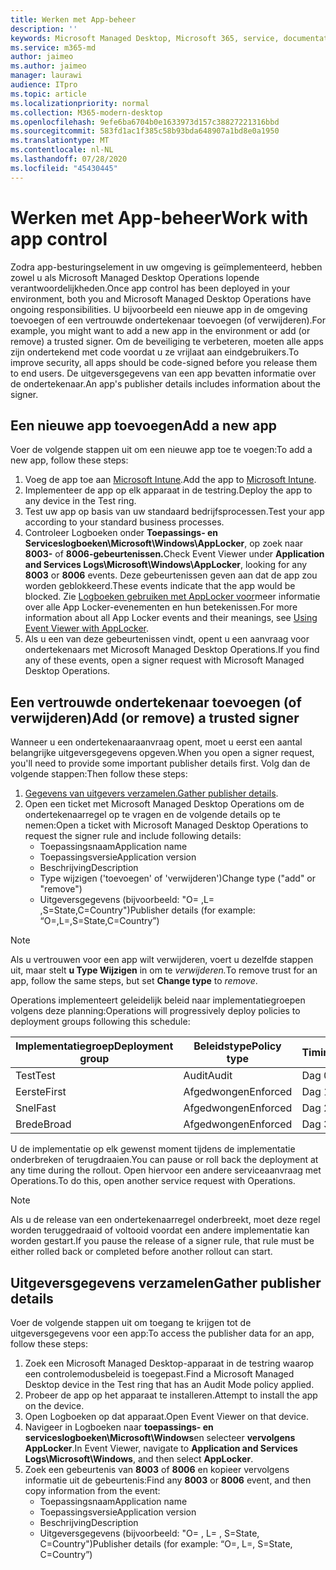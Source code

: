 ```yaml
---
title: Werken met App-beheer
description: ''
keywords: Microsoft Managed Desktop, Microsoft 365, service, documentatie
ms.service: m365-md
author: jaimeo
ms.author: jaimeo
manager: laurawi
audience: ITpro
ms.topic: article
ms.localizationpriority: normal
ms.collection: M365-modern-desktop
ms.openlocfilehash: 9efe6ba6704b0e1633973d157c38827221316bbd
ms.sourcegitcommit: 583fd1ac1f385c58b93bda648907a1bd8e0a1950
ms.translationtype: MT
ms.contentlocale: nl-NL
ms.lasthandoff: 07/28/2020
ms.locfileid: "45430445"
---
```

# <a name="work-with-app-control"></a><span data-ttu-id="2d308-103">Werken met App-beheer</span><span class="sxs-lookup"><span data-stu-id="2d308-103">Work with app control</span></span>

<span data-ttu-id="2d308-104">Zodra app-besturingselement in uw omgeving is geïmplementeerd, hebben zowel u als Microsoft Managed Desktop Operations lopende verantwoordelijkheden.</span><span class="sxs-lookup"><span data-stu-id="2d308-104">Once app control has been deployed in your environment, both you and Microsoft Managed Desktop Operations have ongoing responsibilities.</span></span> <span data-ttu-id="2d308-105">U bijvoorbeeld een nieuwe app in de omgeving toevoegen of een vertrouwde ondertekenaar toevoegen (of verwijderen).</span><span class="sxs-lookup"><span data-stu-id="2d308-105">For example, you might want to add a new app in the environment or add (or remove) a trusted signer.</span></span> <span data-ttu-id="2d308-106">Om de beveiliging te verbeteren, moeten alle apps zijn ondertekend met code voordat u ze vrijlaat aan eindgebruikers.</span><span class="sxs-lookup"><span data-stu-id="2d308-106">To improve security, all apps should be code-signed before you release them to end users.</span></span> <span data-ttu-id="2d308-107">De uitgeversgegevens van een app bevatten informatie over de ondertekenaar.</span><span class="sxs-lookup"><span data-stu-id="2d308-107">An app's publisher details includes information about the signer.</span></span>


## <a name="add-a-new-app"></a><span data-ttu-id="2d308-108">Een nieuwe app toevoegen</span><span class="sxs-lookup"><span data-stu-id="2d308-108">Add a new app</span></span>

<span data-ttu-id="2d308-109">Voer de volgende stappen uit om een nieuwe app toe te voegen:</span><span class="sxs-lookup"><span data-stu-id="2d308-109">To add a new app, follow these steps:</span></span>

1. <span data-ttu-id="2d308-110">Voeg de app toe aan [Microsoft Intune](https://docs.microsoft.com/mem/intune/apps/apps-win32-app-management).</span><span class="sxs-lookup"><span data-stu-id="2d308-110">Add the app to [Microsoft Intune](https://docs.microsoft.com/mem/intune/apps/apps-win32-app-management).</span></span>
2. <span data-ttu-id="2d308-111">Implementeer de app op elk apparaat in de testring.</span><span class="sxs-lookup"><span data-stu-id="2d308-111">Deploy the app to any device in the Test ring.</span></span> 
3. <span data-ttu-id="2d308-112">Test uw app op basis van uw standaard bedrijfsprocessen.</span><span class="sxs-lookup"><span data-stu-id="2d308-112">Test your app according to your standard business processes.</span></span> 
4. <span data-ttu-id="2d308-113">Controleer Logboeken onder **Toepassings- en Serviceslogboeken\Microsoft\Windows\AppLocker**, op zoek naar **8003-** of **8006-gebeurtenissen.**</span><span class="sxs-lookup"><span data-stu-id="2d308-113">Check Event Viewer under **Application and Services Logs\Microsoft\Windows\AppLocker**, looking for any **8003** or **8006** events.</span></span> <span data-ttu-id="2d308-114">Deze gebeurtenissen geven aan dat de app zou worden geblokkeerd.</span><span class="sxs-lookup"><span data-stu-id="2d308-114">These events indicate that the app would be blocked.</span></span> <span data-ttu-id="2d308-115">Zie [Logboeken gebruiken met AppLocker voor](https://docs.microsoft.com/windows/security/threat-protection/windows-defender-application-control/applocker/using-event-viewer-with-applocker)meer informatie over alle App Locker-evenementen en hun betekenissen.</span><span class="sxs-lookup"><span data-stu-id="2d308-115">For more information about all App Locker events and their meanings, see [Using Event Viewer with AppLocker](https://docs.microsoft.com/windows/security/threat-protection/windows-defender-application-control/applocker/using-event-viewer-with-applocker).</span></span>
5. <span data-ttu-id="2d308-116">Als u een van deze gebeurtenissen vindt, opent u een aanvraag voor ondertekenaars met Microsoft Managed Desktop Operations.</span><span class="sxs-lookup"><span data-stu-id="2d308-116">If you find any of these events, open a signer request with Microsoft Managed Desktop Operations.</span></span>

## <a name="add-or-remove-a-trusted-signer"></a><span data-ttu-id="2d308-117">Een vertrouwde ondertekenaar toevoegen (of verwijderen)</span><span class="sxs-lookup"><span data-stu-id="2d308-117">Add (or remove) a trusted signer</span></span>

<span data-ttu-id="2d308-118">Wanneer u een ondertekenaaraanvraag opent, moet u eerst een aantal belangrijke uitgeversgegevens opgeven.</span><span class="sxs-lookup"><span data-stu-id="2d308-118">When you open a signer request, you'll need to provide some important publisher details first.</span></span> <span data-ttu-id="2d308-119">Volg dan de volgende stappen:</span><span class="sxs-lookup"><span data-stu-id="2d308-119">Then follow these steps:</span></span>

1. <span data-ttu-id="2d308-120">[Gegevens van uitgevers verzamelen.](#gather-publisher-details)</span><span class="sxs-lookup"><span data-stu-id="2d308-120">[Gather publisher details](#gather-publisher-details).</span></span>
2. <span data-ttu-id="2d308-121">Open een ticket met Microsoft Managed Desktop Operations om de ondertekenaarregel op te vragen en de volgende details op te nemen:</span><span class="sxs-lookup"><span data-stu-id="2d308-121">Open a ticket with Microsoft Managed Desktop Operations to request the signer rule and include following details:</span></span>  
    - <span data-ttu-id="2d308-122">Toepassingsnaam</span><span class="sxs-lookup"><span data-stu-id="2d308-122">Application name</span></span> 
    - <span data-ttu-id="2d308-123">Toepassingsversie</span><span class="sxs-lookup"><span data-stu-id="2d308-123">Application version</span></span> 
    - <span data-ttu-id="2d308-124">Beschrijving</span><span class="sxs-lookup"><span data-stu-id="2d308-124">Description</span></span> 
    - <span data-ttu-id="2d308-125">Type wijzigen ('toevoegen' of 'verwijderen')</span><span class="sxs-lookup"><span data-stu-id="2d308-125">Change type ("add" or "remove")</span></span>  
    - <span data-ttu-id="2d308-126">Uitgeversgegevens (bijvoorbeeld: "O= <publisher name> ,L= <location> ,S=State,C=Country")</span><span class="sxs-lookup"><span data-stu-id="2d308-126">Publisher details (for example: “O=<publisher name>,L=<location>,S=State,C=Country”)</span></span> 

> [!NOTE]
> <span data-ttu-id="2d308-127">Als u vertrouwen voor een app wilt verwijderen, voert u dezelfde stappen uit, maar stelt **u Type Wijzigen** in om te *verwijderen.*</span><span class="sxs-lookup"><span data-stu-id="2d308-127">To remove trust for an app, follow the same steps, but set **Change type** to *remove*.</span></span>

<span data-ttu-id="2d308-128">Operations implementeert geleidelijk beleid naar implementatiegroepen volgens deze planning:</span><span class="sxs-lookup"><span data-stu-id="2d308-128">Operations will progressively deploy policies to deployment groups following this schedule:</span></span>


|<span data-ttu-id="2d308-129">Implementatiegroep</span><span class="sxs-lookup"><span data-stu-id="2d308-129">Deployment group</span></span>  |<span data-ttu-id="2d308-130">Beleidstype</span><span class="sxs-lookup"><span data-stu-id="2d308-130">Policy type</span></span>  |<span data-ttu-id="2d308-131">Timing</span><span class="sxs-lookup"><span data-stu-id="2d308-131">Timing</span></span>  |
|---------|---------|---------|
|<span data-ttu-id="2d308-132">Test</span><span class="sxs-lookup"><span data-stu-id="2d308-132">Test</span></span>     |  <span data-ttu-id="2d308-133">Audit</span><span class="sxs-lookup"><span data-stu-id="2d308-133">Audit</span></span>       |  <span data-ttu-id="2d308-134">Dag 0</span><span class="sxs-lookup"><span data-stu-id="2d308-134">Day 0</span></span>       |
|<span data-ttu-id="2d308-135">Eerste</span><span class="sxs-lookup"><span data-stu-id="2d308-135">First</span></span>     | <span data-ttu-id="2d308-136">Afgedwongen</span><span class="sxs-lookup"><span data-stu-id="2d308-136">Enforced</span></span>        | <span data-ttu-id="2d308-137">Dag 1</span><span class="sxs-lookup"><span data-stu-id="2d308-137">Day 1</span></span>        |
|<span data-ttu-id="2d308-138">Snel</span><span class="sxs-lookup"><span data-stu-id="2d308-138">Fast</span></span>     | <span data-ttu-id="2d308-139">Afgedwongen</span><span class="sxs-lookup"><span data-stu-id="2d308-139">Enforced</span></span>        |  <span data-ttu-id="2d308-140">Dag 2</span><span class="sxs-lookup"><span data-stu-id="2d308-140">Day 2</span></span>       |
|<span data-ttu-id="2d308-141">Brede</span><span class="sxs-lookup"><span data-stu-id="2d308-141">Broad</span></span>     | <span data-ttu-id="2d308-142">Afgedwongen</span><span class="sxs-lookup"><span data-stu-id="2d308-142">Enforced</span></span>        |  <span data-ttu-id="2d308-143">Dag 3</span><span class="sxs-lookup"><span data-stu-id="2d308-143">Day 3</span></span>       |


<span data-ttu-id="2d308-144">U de implementatie op elk gewenst moment tijdens de implementatie onderbreken of terugdraaien.</span><span class="sxs-lookup"><span data-stu-id="2d308-144">You can pause or roll back the deployment at any time during the rollout.</span></span> <span data-ttu-id="2d308-145">Open hiervoor een andere serviceaanvraag met Operations.</span><span class="sxs-lookup"><span data-stu-id="2d308-145">To do this, open another service request with Operations.</span></span>

> [!NOTE]
> <span data-ttu-id="2d308-146">Als u de release van een ondertekenaarregel onderbreekt, moet deze regel worden teruggedraaid of voltooid voordat een andere implementatie kan worden gestart.</span><span class="sxs-lookup"><span data-stu-id="2d308-146">If you pause the release of a signer rule, that rule must be either rolled back or completed before another rollout can start.</span></span>

## <a name="gather-publisher-details"></a><span data-ttu-id="2d308-147">Uitgeversgegevens verzamelen</span><span class="sxs-lookup"><span data-stu-id="2d308-147">Gather publisher details</span></span>

<span data-ttu-id="2d308-148">Voer de volgende stappen uit om toegang te krijgen tot de uitgeversgegevens voor een app:</span><span class="sxs-lookup"><span data-stu-id="2d308-148">To access the publisher data for an app, follow these steps:</span></span>

1. <span data-ttu-id="2d308-149">Zoek een Microsoft Managed Desktop-apparaat in de testring waarop een controlemodusbeleid is toegepast.</span><span class="sxs-lookup"><span data-stu-id="2d308-149">Find a Microsoft Managed Desktop device in the Test ring that has an Audit Mode policy applied.</span></span> 
2. <span data-ttu-id="2d308-150">Probeer de app op het apparaat te installeren.</span><span class="sxs-lookup"><span data-stu-id="2d308-150">Attempt to install the app on the device.</span></span>
3. <span data-ttu-id="2d308-151">Open Logboeken op dat apparaat.</span><span class="sxs-lookup"><span data-stu-id="2d308-151">Open Event Viewer on that device.</span></span> 
4. <span data-ttu-id="2d308-152">Navigeer in Logboeken naar **toepassings- en serviceslogboeken\Microsoft\Windows**en selecteer **vervolgens AppLocker**.</span><span class="sxs-lookup"><span data-stu-id="2d308-152">In Event Viewer, navigate to **Application and Services Logs\Microsoft\Windows**, and then select **AppLocker**.</span></span> 
5. <span data-ttu-id="2d308-153">Zoek een gebeurtenis van **8003** of **8006** en kopieer vervolgens informatie uit de gebeurtenis:</span><span class="sxs-lookup"><span data-stu-id="2d308-153">Find any **8003** or **8006** event, and then copy information from the event:</span></span> 
    - <span data-ttu-id="2d308-154">Toepassingsnaam</span><span class="sxs-lookup"><span data-stu-id="2d308-154">Application name</span></span> 
    - <span data-ttu-id="2d308-155">Toepassingsversie</span><span class="sxs-lookup"><span data-stu-id="2d308-155">Application version</span></span> 
    - <span data-ttu-id="2d308-156">Beschrijving</span><span class="sxs-lookup"><span data-stu-id="2d308-156">Description</span></span> 
    - <span data-ttu-id="2d308-157">Uitgeversgegevens (bijvoorbeeld: "O= <publisher name> , L= <location> , S=State, C=Country")</span><span class="sxs-lookup"><span data-stu-id="2d308-157">Publisher details (for example: “O=<publisher name>, L=<location>, S=State, C=Country”)</span></span> 
